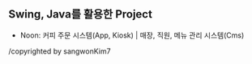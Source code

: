 ## Swing, Java를 활용한 Project

- Noon: 커피 주문 시스템(App, Kiosk) | 매장, 직원, 메뉴 관리 시스템(Cms)

/copyrighted by sangwonKim7
